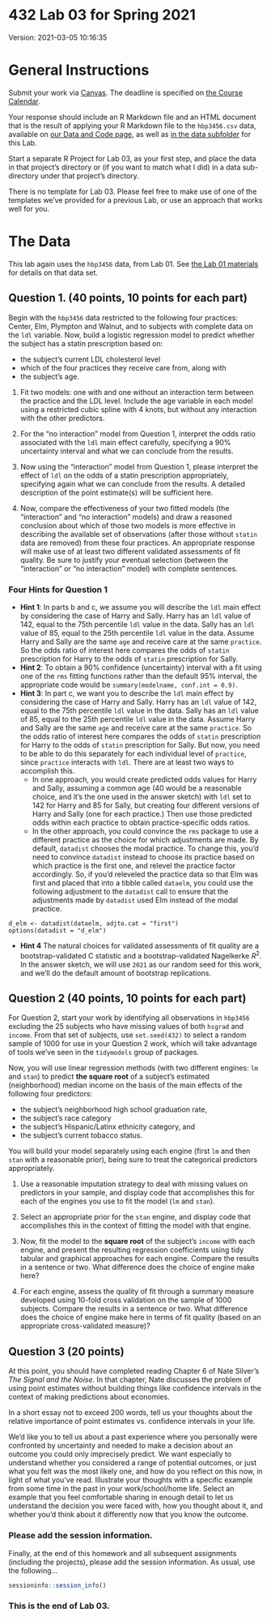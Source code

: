 432 Lab 03 for Spring 2021
================

Version: 2021-03-05 10:16:35

# General Instructions

Submit your work via [Canvas](https://canvas.case.edu/). The deadline is
specified on [the Course
Calendar](https://github.com/THOMASELOVE/432/calendar.html).

Your response should include an R Markdown file and an HTML document
that is the result of applying your R Markdown file to the `hbp3456.csv`
data, available on [our Data and Code
page](https://github.com/THOMASELOVE/432-data), as well as [in the data
subfolder](https://github.com/THOMASELOVE/432-2021/tree/master/labs/lab03/data)
for this Lab.

Start a separate R Project for Lab 03, as your first step, and place the
data in that project’s directory or (if you want to match what I did) in
a data sub-directory under that project’s directory.

There is no template for Lab 03. Please feel free to make use of one of
the templates we’ve provided for a previous Lab, or use an approach that
works well for you.

# The Data

This lab again uses the `hbp3456` data, from Lab 01. See [the Lab 01
materials](https://github.com/THOMASELOVE/432-2021/tree/master/labs/lab01)
for details on that data set.

## Question 1. (40 points, 10 points for each part)

Begin with the `hbp3456` data restricted to the following four
practices: Center, Elm, Plympton and Walnut, and to subjects with
complete data on the `ldl` variable. Now, build a logistic regression
model to predict whether the subject has a statin prescription based on:

-   the subject’s current LDL cholesterol level
-   which of the four practices they receive care from, along with
-   the subject’s age.

1.  Fit two models: one with and one without an interaction term between
    the practice and the LDL level. Include the age variable in each
    model using a restricted cubic spline with 4 knots, but without any
    interaction with the other predictors.

2.  For the “no interaction” model from Question 1, interpret the odds
    ratio associated with the `ldl` main effect carefully, specifying a
    90% uncertainty interval and what we can conclude from the results.

3.  Now using the “interaction” model from Question 1, please interpret
    the effect of `ldl` on the odds of a statin prescription
    appropriately, specifying again what we can conclude from the
    results. A detailed description of the point estimate(s) will be
    sufficient here.

4.  Now, compare the effectiveness of your two fitted models (the
    “interaction” and “no interaction” models) and draw a reasoned
    conclusion about which of those two models is more effective in
    describing the available set of observations (after those without
    `statin` data are removed) from these four practices. An appropriate
    response will make use of at least two different validated
    assessments of fit quality. Be sure to justify your eventual
    selection (between the “interaction” or “no interaction” model) with
    complete sentences.

### Four Hints for Question 1

-   **Hint 1**: In parts b and c, we assume you will describe the `ldl`
    main effect by considering the case of Harry and Sally. Harry has an
    `ldl` value of 142, equal to the 75th percentile `ldl` value in the
    data. Sally has an `ldl` value of 85, equal to the 25th percentile
    `ldl` value in the data. Assume Harry and Sally are the same `age`
    and receive care at the same `practice`. So the odds ratio of
    interest here compares the odds of `statin` prescription for Harry
    to the odds of `statin` prescription for Sally.
-   **Hint 2**: To obtain a 90% confidence (uncertainty) interval with a
    fit using one of the `rms` fitting functions rather than the default
    95% interval, the appropriate code would be
    `summary(modelname, conf.int = 0.9)`.
-   **Hint 3**: In part c, we want you to describe the `ldl` main effect
    by considering the case of Harry and Sally. Harry has an `ldl` value
    of 142, equal to the 75th percentile `ldl` value in the data. Sally
    has an `ldl` value of 85, equal to the 25th percentile `ldl` value
    in the data. Assume Harry and Sally are the same `age` and receive
    care at the same `practice`. So the odds ratio of interest here
    compares the odds of `statin` prescription for Harry to the odds of
    `statin` prescription for Sally. But now, you need to be able to do
    this separately for each individual level of `practice`, since
    `practice` interacts with `ldl`. There are at least two ways to
    accomplish this.
    -   In one approach, you would create predicted odds values for
        Harry and Sally, assuming a common age (40 would be a reasonable
        choice, and it’s the one used in the answer sketch) with `ldl`
        set to 142 for Harry and 85 for Sally, but creating four
        different versions of Harry and Sally (one for each practice.)
        Then use those predicted odds within each practice to obtain
        practice-specific odds ratios.
    -   In the other approach, you could convince the `rms` package to
        use a different practice as the choice for which adjustments are
        made. By default, `datadist` chooses the modal practice. To
        change this, you’d need to convince `datadist` instead to choose
        its practice based on which practice is the first one, and
        relevel the practice factor accordingly. So, if you’d releveled
        the practice data so that Elm was first and placed that into a
        tibble called `dataelm`, you could use the following adjustment
        to the `datadist` call to ensure that the adjustments made by
        `datadist` used Elm instead of the modal practice.

<!-- -->

    d_elm <- datadist(dataelm, adjto.cat = "first")
    options(datadist = "d_elm")

-   **Hint 4** The natural choices for validated assessments of fit
    quality are a bootstrap-validated C statistic and a
    bootstrap-validated Nagelkerke *R*<sup>2</sup>. In the answer
    sketch, we will use `2021` as our random seed for this work, and
    we’ll do the default amount of bootstrap replications.

## Question 2 (40 points, 10 points for each part)

For Question 2, start your work by identifying all observations in
`hbp3456` excluding the 25 subjects who have missing values of both
`hsgrad` and `income`. From that set of subjects, use `set.seed(432)` to
select a random sample of 1000 for use in your Question 2 work, which
will take advantage of tools we’ve seen in the `tidymodels` group of
packages.

Now, you will use linear regression methods (with two different engines:
`lm` and `stan`) to predict **the square root** of a subject’s estimated
(neighborhood) median income on the basis of the main effects of the
following four predictors:

-   the subject’s neighborhood high school graduation rate,
-   the subject’s race category
-   the subject’s Hispanic/Latinx ethnicity category, and
-   the subject’s current tobacco status.

You will build your model separately using each engine (first `lm` and
then `stan` with a reasonable prior), being sure to treat the
categorical predictors appropriately.

1.  Use a reasonable imputation strategy to deal with missing values on
    predictors in your sample, and display code that accomplishes this
    for each of the engines you use to fit the model (`lm` and `stan`).

2.  Select an appropriate prior for the `stan` engine, and display code
    that accomplishes this in the context of fitting the model with that
    engine.

3.  Now, fit the model to the **square root** of the subject’s `income`
    with each engine, and present the resulting regression coefficients
    using tidy tabular and graphical approaches for each engine. Compare
    the results in a sentence or two. What difference does the choice of
    engine make here?

4.  For each engine, assess the quality of fit through a summary measure
    developed using 10-fold cross validation on the sample of 1000
    subjects. Compare the results in a sentence or two. What difference
    does the choice of engine make here in terms of fit quality (based
    on an appropriate cross-validated measure)?

## Question 3 (20 points)

At this point, you should have completed reading Chapter 6 of Nate
Silver’s *The Signal and the Noise*. In that chapter, Nate discusses the
problem of using point estimates without building things like confidence
intervals in the context of making predictions about economies.

In a short essay not to exceed 200 words, tell us your thoughts about
the relative importance of point estimates vs. confidence intervals in
your life.

We’d like you to tell us about a past experience where you personally
were confronted by uncertainty and needed to make a decision about an
outcome you could only imprecisely predict. We want especially to
understand whether you considered a range of potential outcomes, or just
what you felt was the most likely one, and how do you reflect on this
now, in light of what you’ve read. Illustrate your thoughts with a
specific example from some time in the past in your work/school/home
life. Select an example that you feel comfortable sharing in enough
detail to let us understand the decision you were faced with, how you
thought about it, and whether you’d think about it differently now that
you know the outcome.

### Please add the session information.

Finally, at the end of this homework and all subsequent assignments
(including the projects), please add the session information. As usual,
use the following…

``` r
sessioninfo::session_info()
```

### This is the end of Lab 03.
